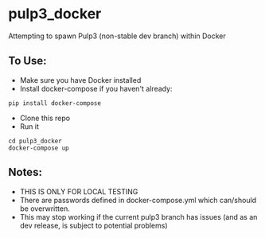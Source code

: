 # pulp3_docker
Attempting to spawn Pulp3 (non-stable dev branch) within Docker

## To Use:
* Make sure you have Docker installed
* Install docker-compose if you haven't already:
```
pip install docker-compose
```
* Clone this repo
* Run it
```
cd pulp3_docker
docker-compose up
```

## Notes:
* THIS IS ONLY FOR LOCAL TESTING
* There are passwords defined in docker-compose.yml which can/should be overwritten.
* This may stop working if the current pulp3 branch has issues (and as an dev release, is subject to potential problems)
